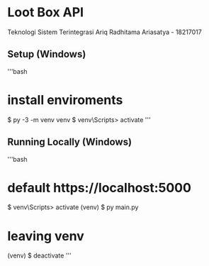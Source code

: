 # Loot Box API
Teknologi Sistem Terintegrasi 
Ariq Radhitama Ariasatya - 18217017

## Setup (Windows)

'''bash
# install enviroments
$ py -3 -m venv venv
$ venv\Scripts\> activate
'''

## Running Locally (Windows)

'''bash
# default https://localhost:5000
$ venv\Scripts\> activate
(venv) $ py main.py

# leaving venv
(venv) $ deactivate
'''